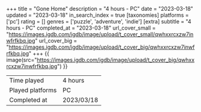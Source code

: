 +++
title = "Gone Home"
description = "4 hours - PC"
date = "2023-03-18"
updated = "2023-03-18"
in_search_index = true
[taxonomies]
platforms = ['pc']
rating = []
genres = ['puzzle', 'adventure', 'indie']
[extra]
subtitle = "4 hours - PC"
completed_at = "2023-03-18"
url_cover_small = "https://images.igdb.com/igdb/image/upload/t_cover_small/qwhxxrcxzw7inwfrfkbq.jpg"
url_cover_big = "https://images.igdb.com/igdb/image/upload/t_cover_big/qwhxxrcxzw7inwfrfkbq.jpg"
+++
{{ image(src="https://images.igdb.com/igdb/image/upload/t_cover_big/qwhxxrcxzw7inwfrfkbq.jpg") }}

|              |            |
| ------------ | ---------- |
| Time played  | 4 hours |
| Played platforms    | PC |
| Completed at | 2023/03/18 |


